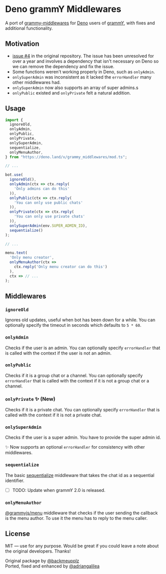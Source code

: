 # Deno grammY Middlewares

A port of [grammy-middlewares](https://github.com/backmeupplz/grammy-middlewares) for [Deno](https://deno.land) users of [grammY](https://grammy.dev), with fixes and additional functionality.

## Motivation

- [issue #4](https://github.com/backmeupplz/grammy-middlewares/issues/4) in the original repository. The issue has been unresolved for over a year and involves a dependency that isn't necessary on Deno so we can remove the dependency and fix the issue.
- Some functions weren't working properly in Deno, such as `onlyAdmin`.
- `onlySuperAdmin` was inconsistent as it lacked the `errorHandler` many other middlewares had.
- `onlySuperAdmin` now also supports an array of super admins.s
- `onlyPublic` existed and `onlyPrivate` felt a natural addition.

## Usage

```ts
import {
  ignoreOld,
  onlyAdmin,
  onlyPublic,
  onlyPrivate,
  onlySuperAdmin,
  sequentialize,
  onlyMenuAuthor,
} from "https://deno.land/x/grammy_middlewares/mod.ts";

// ...

bot.use(
  ignoreOld(),
  onlyAdmin(ctx => ctx.reply(
    'Only admins can do this'
  )),
  onlyPublic(ctx => ctx.reply(
    'You can only use public chats'
  )),
  onlyPrivate(ctx => ctx.reply(
    'You can only use private chats'
  )),
  onlySuperAdmin(env.SUPER_ADMIN_ID),
  sequentialize()
);

// ...

menu.text(
  'Only menu creator',
  onlyMenuAuthor(ctx =>
    ctx.reply('Only menu creator can do this')
  ),
  ctx => // ...
);
```

## Middlewares

### `ignoreOld`

Ignores old updates, useful when bot has been down for a while. You can optionally specify the timeout in seconds which defaults to `5 * 60`.

### `onlyAdmin`

Checks if the user is an admin. You can optionally specify `errorHandler` that is called with the context if the user is not an admin.

### `onlyPublic`

Checks if it is a group chat or a channel. You can optionally specify `errorHandler` that is called with the context if it is not a group chat or a channel.

### `onlyPrivate` ✨ (New)

Checks if it is a private chat. You can optionally specify `errorHandler` that is called with the context if it is not a private chat.

### `onlySuperAdmin`

Checks if the user is a super admin. You have to provide the super admin id.

✨ Now supports an optional `errorHandler` for consistency with other middlewares.

### `sequentialize`

The basic [sequentialize](https://grammy.dev/advanced/scaling.html#concurrency-is-hard) middleware that takes the chat id as a sequential identifier.

- [ ] TODO: Update when grammY 2.0 is released.

### `onlyMenuAuthor`

[@grammyjs/menu](https://github.com/grammyjs/menu) middleware that checks if the user sending the callback is the menu author. To use it the menu has to reply to the menu caller.

## License

MIT — use for any purpose. Would be great if you could leave a note about the original developers. Thanks!

Original package by [@backmeupplz](https://github.com/backmeupplz)  
Ported, fixed and enhanced by [@adriangalilea](https://github.com/adriangalilea)
